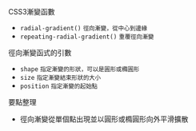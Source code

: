 CSS3漸變函數
- `radial-gradient()` <small>徑向漸變，從中心到邊緣</small>
- `repeating-radial-gradient()` <small>重覆徑向漸變</small>

徑向漸變函式的引數
- `shape` <small>指定漸變的形狀，可以是圓形或橢圓形</small>
- `size` <small>指定漸變結束形狀的大小</small>
- `position` <small>指定漸變的起始點</small>

要點整理
- 徑向漸變從單個點出現並以圓形或橢圓形向外平滑擴散
